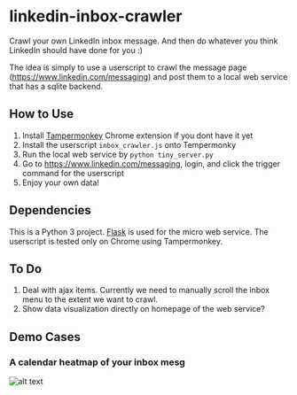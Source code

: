# linkedin-inbox-crawler

Crawl your own LinkedIn inbox message.
And then do whatever you think LinkedIn should have done for you :)

The idea is simply to use a userscript to crawl the message page (https://www.linkedin.com/messaging) and post them to a local web service that has a sqlite backend.

## How to Use

1. Install [Tampermonkey](https://tampermonkey.net/) Chrome extension if you dont have it yet
2. Install the userscript `inbox_crawler.js` onto Tempermonky
3. Run the local web service by `python tiny_server.py`
4. Go to https://www.linkedin.com/messaging, login, and click the trigger command for the userscript
5. Enjoy your own data!

## Dependencies

This is a Python 3 project. 
[Flask](http://flask.pocoo.org/) is used for the micro web service.
The userscript is tested only on Chrome using Tampermonkey.

## To Do

1. Deal with ajax items. Currently we need to manually scroll the inbox menu to the extent we want to crawl.
2. Show data visualization directly on homepage of the web service?

## Demo Cases
### A calendar heatmap of your inbox mesg

![alt text](https://raw.githubusercontent.com/everdark/linkedin-inbox-crawler/master/static/calendar_heatmap.png')

